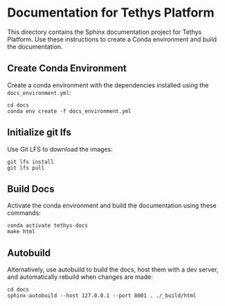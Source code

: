 # Documentation for Tethys Platform

This directory contains the Sphinx documentation project for Tethys Platform. Use these instructions to create a Conda environment and build the documentation.

## Create Conda Environment

Create a conda environment with the dependencies installed using the `docs_environment.yml`:

```
cd docs
conda env create -f docs_environment.yml
```

## Initialize git lfs

Use Git LFS to download the images:

```
git lfs install
git lfs pull
```

## Build Docs

Activate the conda environment and build the documentation using these commands:

```
conda activate tethys-docs
make html
```

## Autobuild

Alternatively, use autobuild to build the docs, host them with a dev server, and automatically rebuild when changes are made:

```
cd docs
sphinx-autobuild --host 127.0.0.1 --port 8001 . ./_build/html
```
